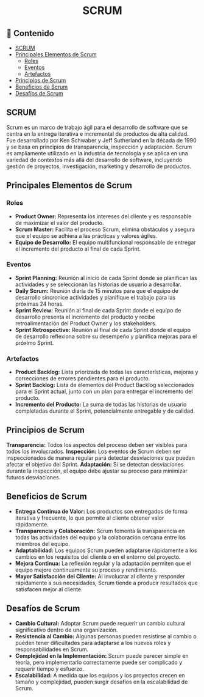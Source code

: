 <h1 align="center">SCRUM</h1>

<h2>📑 Contenido</h2>

- [SCRUM](#scrum)
- [Principales Elementos de Scrum](#principales-elementos-de-scrum)
  - [Roles](#roles)
  - [Eventos](#eventos)
  - [Artefactos](#artefactos)
- [Principios de Scrum](#principios-de-scrum)
- [Beneficios de Scrum](#beneficios-de-scrum)
- [Desafíos de Scrum](#desafíos-de-scrum)

## SCRUM

Scrum es un marco de trabajo ágil para el desarrollo de software que se centra en la entrega iterativa e incremental de productos de alta calidad. Fue desarrollado por Ken Schwaber y Jeff Sutherland en la década de 1990 y se basa en principios de transparencia, inspección y adaptación. Scrum es ampliamente utilizado en la industria de tecnología y se aplica en una variedad de contextos más allá del desarrollo de software, incluyendo gestión de proyectos, investigación, marketing y desarrollo de productos.

## Principales Elementos de Scrum

### Roles

- **Product Owner:** Representa los intereses del cliente y es responsable de maximizar el valor del producto.
- **Scrum Master:** Facilita el proceso Scrum, elimina obstáculos y asegura que el equipo se adhiera a las prácticas y valores ágiles.
- **Equipo de Desarrollo:** El equipo multifuncional responsable de entregar el incremento del producto al final de cada Sprint.

### Eventos

- **Sprint Planning:** Reunión al inicio de cada Sprint donde se planifican las actividades y se seleccionan las historias de usuario a desarrollar.
- **Daily Scrum:** Reunión diaria de 15 minutos para que el equipo de desarrollo sincronice actividades y planifique el trabajo para las próximas 24 horas.
- **Sprint Review:** Reunión al final de cada Sprint donde el equipo de desarrollo presenta el incremento del producto y recibe retroalimentación del Product Owner y los stakeholders.
- **Sprint Retrospective:** Reunión al final de cada Sprint donde el equipo de desarrollo reflexiona sobre su desempeño y planifica mejoras para el próximo Sprint.

### Artefactos

- **Product Backlog:** Lista priorizada de todas las características, mejoras y correcciones de errores pendientes para el producto.
- **Sprint Backlog:** Lista de elementos del Product Backlog seleccionados para el Sprint actual, junto con un plan para entregar el incremento del producto.
- **Incremento del Producto:** La suma de todas las historias de usuario completadas durante el Sprint, potencialmente entregable y de calidad.

## Principios de Scrum

**Transparencia:** Todos los aspectos del proceso deben ser visibles para todos los involucrados.
**Inspección:** Los eventos de Scrum deben ser inspeccionados de manera regular para detectar desviaciones que puedan afectar el objetivo del Sprint.
**Adaptación:** Si se detectan desviaciones durante la inspección, el equipo debe ajustar su proceso para minimizar futuros desviaciones.

## Beneficios de Scrum

- **Entrega Continua de Valor:** Los productos son entregados de forma iterativa y frecuente, lo que permite al cliente obtener valor rápidamente.
- **Transparencia y Colaboración:** Scrum fomenta la transparencia en todas las actividades del equipo y la colaboración cercana entre los miembros del equipo.
- **Adaptabilidad:** Los equipos Scrum pueden adaptarse rápidamente a los cambios en los requisitos del cliente o en el entorno del proyecto.
- **Mejora Continua:** La reflexión regular y la adaptación permiten que el equipo mejore continuamente su proceso y rendimiento.
- **Mayor Satisfacción del Cliente:** Al involucrar al cliente y responder rápidamente a sus necesidades, Scrum tiende a producir resultados que satisfacen mejor al cliente.

## Desafíos de Scrum

- **Cambio Cultural:** Adoptar Scrum puede requerir un cambio cultural significativo dentro de una organización.
- **Resistencia al Cambio:** Algunas personas pueden resistirse al cambio o pueden tener dificultades para adaptarse a los nuevos roles y responsabilidades en Scrum.
- **Complejidad en la Implementación:** Scrum puede parecer simple en teoría, pero implementarlo correctamente puede ser complicado y requerir tiempo y esfuerzo.
- **Escalabilidad:** A medida que los equipos y los proyectos crecen en tamaño y complejidad, pueden surgir desafíos en la escalabilidad de Scrum.
